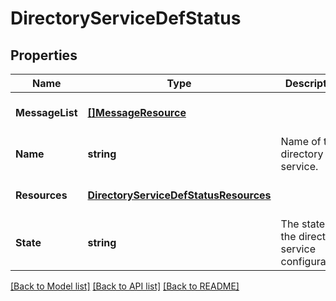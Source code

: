 # DirectoryServiceDefStatus

## Properties
Name | Type | Description | Notes
------------ | ------------- | ------------- | -------------
**MessageList** | [**[]MessageResource**](message_resource.md) |  | [optional] [default to null]
**Name** | **string** | Name of the directory service. | [default to null]
**Resources** | [**DirectoryServiceDefStatusResources**](directory_service_def_status_resources.md) |  | [optional] [default to null]
**State** | **string** | The state of the directory service configuration. | [optional] [default to null]

[[Back to Model list]](../README.md#documentation-for-models) [[Back to API list]](../README.md#documentation-for-api-endpoints) [[Back to README]](../README.md)
